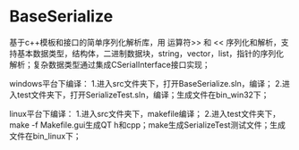 # BaseSerialize
基于c++模板和接口的简单序列化解析库，用 运算符>> 和 << 序列化和解析，支持基本数据类型，结构体，二进制数据块，string，vector，list，指针的序列化解析；复杂数据类型通过集成CSerialInterface接口实现；

windows平台下编译：
1.进入src文件夹下，打开BaseSerialize.sln，编译；
2.进入test文件夹下，打开SerializeTest.sln，编译；生成文件在bin_win32下；

linux平台下编译：
1.进入src文件夹下，makefile编译；
2.进入test文件夹下，make -f Makefile.gui生成QT h和cpp；make生成SerializeTest测试文件；生成文件在bin_linux下；
